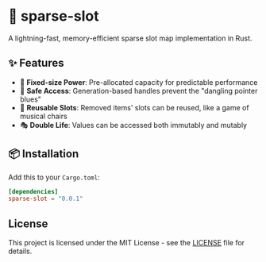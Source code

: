 # 🎰 sparse-slot

A lightning-fast, memory-efficient sparse slot map implementation in Rust.

## ✨ Features

- 🚀 **Fixed-size Power**: Pre-allocated capacity for predictable performance
- 🎯 **Safe Access**: Generation-based handles prevent the "dangling pointer blues"
- 🔄 **Reusable Slots**: Removed items' slots can be reused, like a game of musical chairs
- 🎭 **Double Life**: Values can be accessed both immutably and mutably

## 📦 Installation

Add this to your `Cargo.toml`:

```toml
[dependencies]
sparse-slot = "0.0.1"
```

## License

This project is licensed under the MIT License - see the [LICENSE](LICENSE) file for details.
